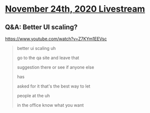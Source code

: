 # [November 24th, 2020 Livestream](../2020-11-24.md)
## Q&A: Better UI scaling?
https://www.youtube.com/watch?v=Z7KYm1EEVsc
> better ui scaling uh
> 
> go to the qa site and leave that
> 
> suggestion there or see if anyone else
> 
> has
> 
> asked for it that's the best way to let
> 
> people at the uh
> 
> in the office know what you want
> 
